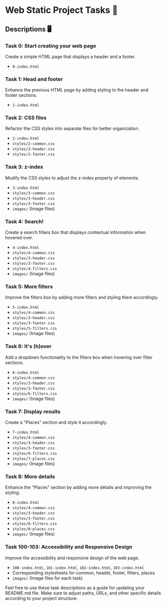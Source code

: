 # Web Static Project Tasks 📃

## Descriptions 🖥️

### Task 0: Start creating your web page

Create a simple HTML page that displays a header and a footer.

- `0-index.html`

### Task 1: Head and footer

Enhance the previous HTML page by adding styling to the header and footer sections.

- `1-index.html`

### Task 2: CSS files

Refactor the CSS styles into separate files for better organization.

- `2-index.html`
- `styles/2-common.css`
- `styles/2-header.css`
- `styles/2-footer.css`

### Task 3: z-index

Modify the CSS styles to adjust the z-index property of elements.

- `3-index.html`
- `styles/3-common.css`
- `styles/3-header.css`
- `styles/3-footer.css`
- `images/` (Image files)

### Task 4: Search!

Create a search filters box that displays contextual information when hovered over.

- `4-index.html`
- `styles/4-common.css`
- `styles/3-header.css`
- `styles/3-footer.css`
- `styles/4-filters.css`
- `images/` (Image files)

### Task 5: More filters

Improve the filters box by adding more filters and styling them accordingly.

- `5-index.html`
- `styles/4-common.css`
- `styles/3-header.css`
- `styles/3-footer.css`
- `styles/5-filters.css`
- `images/` (Image files)

### Task 6: It's (h)over

Add a dropdown functionality to the filters box when hovering over filter sections.

- `6-index.html`
- `styles/4-common.css`
- `styles/3-header.css`
- `styles/3-footer.css`
- `styles/6-filters.css`
- `images/` (Image files)

### Task 7: Display results

Create a "Places" section and style it accordingly.

- `7-index.html`
- `styles/4-common.css`
- `styles/3-header.css`
- `styles/3-footer.css`
- `styles/6-filters.css`
- `styles/7-places.css`
- `images/` (Image files)

### Task 8: More details

Enhance the "Places" section by adding more details and improving the styling.

- `8-index.html`
- `styles/4-common.css`
- `styles/3-header.css`
- `styles/3-footer.css`
- `styles/6-filters.css`
- `styles/8-places.css`
- `images/` (Image files)

### Task 100-103: Accessibility and Responsive Design

Improve the accessibility and responsive design of the web page.

- `100-index.html`, `101-index.html`, `102-index.html`, `103-index.html`
- Corresponding stylesheets for common, header, footer, filters, places
- `images/` (Image files for each task)

Feel free to use these task descriptions as a guide for updating your README.md file. Make sure to adjust paths, URLs, and other specific details according to your project structure.
